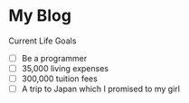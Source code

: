 # My Blog

Current Life Goals
- [ ] Be a programmer
- [ ] 35,000 living expenses
- [ ] 300,000 tuition fees
- [ ] A trip to Japan which I promised to my girl
